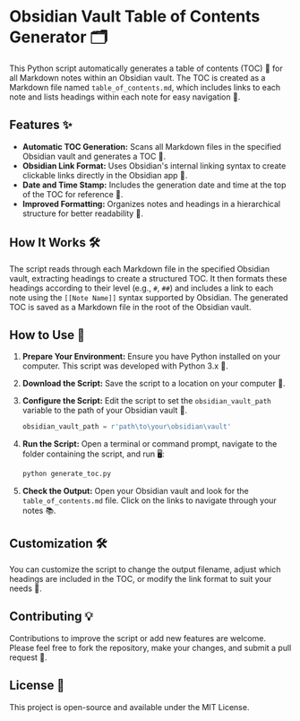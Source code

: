 # Obsidian Vault Table of Contents Generator 🗂️

This Python script automatically generates a table of contents (TOC) 📑 for all Markdown notes within an Obsidian vault. The TOC is created as a Markdown file named `table_of_contents.md`, which includes links to each note and lists headings within each note for easy navigation 🧭.

## Features ✨

- **Automatic TOC Generation:** Scans all Markdown files in the specified Obsidian vault and generates a TOC 🔄.
- **Obsidian Link Format:** Uses Obsidian's internal linking syntax to create clickable links directly in the Obsidian app 🔗.
- **Date and Time Stamp:** Includes the generation date and time at the top of the TOC for reference 📅.
- **Improved Formatting:** Organizes notes and headings in a hierarchical structure for better readability 📖.

## How It Works 🛠️

The script reads through each Markdown file in the specified Obsidian vault, extracting headings to create a structured TOC. It then formats these headings according to their level (e.g., `#`, `##`) and includes a link to each note using the `[[Note Name]]` syntax supported by Obsidian. The generated TOC is saved as a Markdown file in the root of the Obsidian vault.

## How to Use 🚀

1. **Prepare Your Environment:** Ensure you have Python installed on your computer. This script was developed with Python 3.x 🐍.

2. **Download the Script:** Save the script to a location on your computer 💾.

3. **Configure the Script:** Edit the script to set the `obsidian_vault_path` variable to the path of your Obsidian vault 📁.

    ```python
    obsidian_vault_path = r'path\to\your\obsidian\vault'
    ```

4. **Run the Script:** Open a terminal or command prompt, navigate to the folder containing the script, and run 🖥️:

    ```bash
    python generate_toc.py
    ```

5. **Check the Output:** Open your Obsidian vault and look for the `table_of_contents.md` file. Click on the links to navigate through your notes 📚.

## Customization 🛠

You can customize the script to change the output filename, adjust which headings are included in the TOC, or modify the link format to suit your needs 🎨.

## Contributing 💡

Contributions to improve the script or add new features are welcome. Please feel free to fork the repository, make your changes, and submit a pull request 🤝.

## License 📜

This project is open-source and available under the MIT License.
